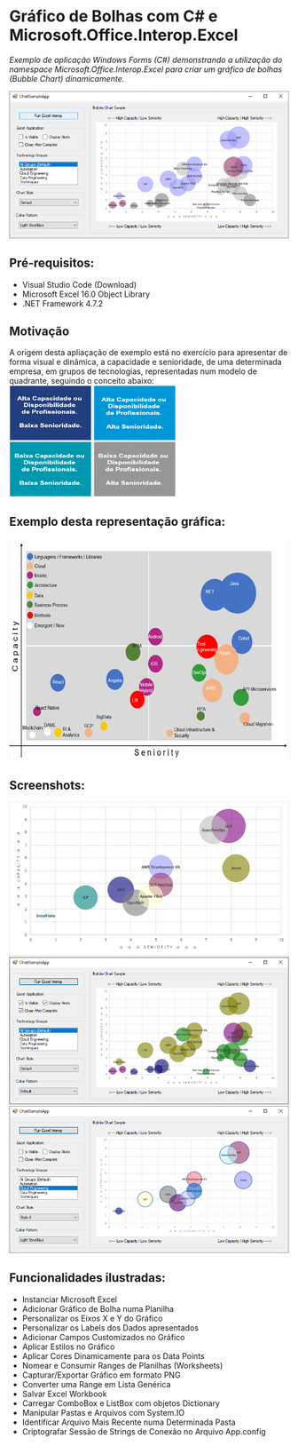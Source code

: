 <h1> Gráfico de Bolhas com C# e Microsoft.Office.Interop.Excel</h1>

<i>Exemplo de aplicação Windows Forms (C#) demonstrando a utilização do namespace Microsoft.Office.Interop.Excel para criar um gráfico de bolhas (Bubble Chart) dinamicamente. </i>

<img src="/Screenshots/BubbleChartSample4.png" />

<h2>Pré-requisitos:</h2>
<ul>
	<li>Visual Studio Code (Download)
	<li>Microsoft Excel 16.0 Object Library
	<li>.NET Framework 4.7.2
</ul>

<h2>Motivação</h2>
A origem desta apliaçação de exemplo está no exercício para apresentar de forma visual e dinâmica, a capacidade e senioridade, de uma determinada empresa, em grupos de tecnologias, representadas num modelo de quadrante, seguindo o conceito abaixo: 

</br>
<img src="/Screenshots/quadrant_definition.png" height="200px" width="300px"/>
</br>

<h2>Exemplo desta representação gráfica: </h2>

<img src="/Screenshots/quadrant_sample.png" height="400px" width="600px"/>

<h2>Screenshots:</h2>

<img src="/Screenshots/BubbleChartSample1.png" /></br>
<img src="/Screenshots/BubbleChartSample2.png" /></br>
<img src="/Screenshots/BubbleChartSample3.png" /></br>


<h2>Funcionalidades ilustradas: </h2>
<ul>
	<li>Instanciar Microsoft Excel
	<li>Adicionar Gráfico de Bolha numa Planilha
	<li>Personalizar os Eixos X e Y do Gráfico
	<li>Personalizar os Labels dos Dados apresentados
	<li>Adicionar Campos Customizados no Gráfico
	<li>Aplicar Estilos no Gráfico
	<li>Aplicar Cores Dinamicamente para os Data Points 
	<li>Nomear e Consumir Ranges de Planilhas (Worksheets)
	<li>Capturar/Exportar Gráfico em formato PNG
	<li>Converter uma Range em Lista Genérica
	<li>Salvar Excel Workbook
	<li>Carregar ComboBox e ListBox com objetos Dictionary<string, int>
	<li>Manipular Pastas e Arquivos com System.IO
	<li>Identificar Arquivo Mais Recente numa Determinada Pasta
	<li>Criptografar Sessão de Strings de Conexão no Arquivo App.config
</ul>
  

